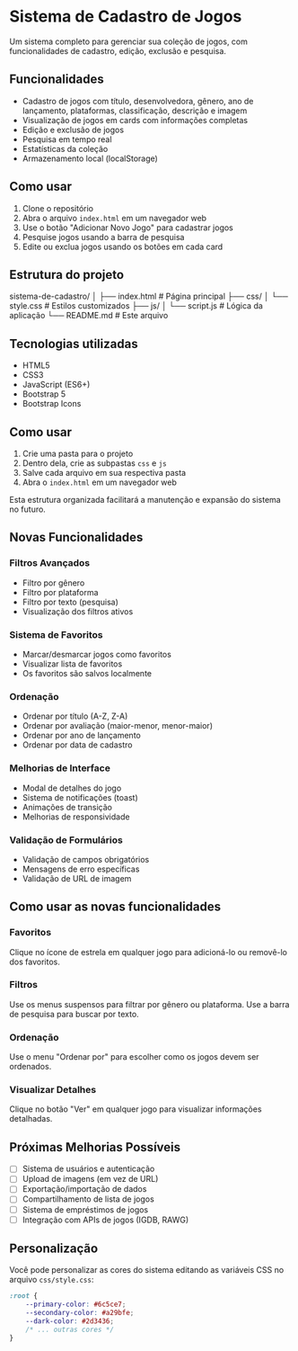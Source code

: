 # Sistema de Cadastro de Jogos

Um sistema completo para gerenciar sua coleção de jogos, com funcionalidades de cadastro, edição, exclusão e pesquisa.

## Funcionalidades

- Cadastro de jogos com título, desenvolvedora, gênero, ano de lançamento, plataformas, classificação, descrição e imagem
- Visualização de jogos em cards com informações completas
- Edição e exclusão de jogos
- Pesquisa em tempo real
- Estatísticas da coleção
- Armazenamento local (localStorage)

## Como usar

1. Clone o repositório
2. Abra o arquivo `index.html` em um navegador web
3. Use o botão "Adicionar Novo Jogo" para cadastrar jogos
4. Pesquise jogos usando a barra de pesquisa
5. Edite ou exclua jogos usando os botões em cada card

## Estrutura do projeto

sistema-de-cadastro/
│
├── index.html # Página principal
├── css/
│ └── style.css # Estilos customizados
├── js/
│ └── script.js # Lógica da aplicação
└── README.md # Este arquivo

## Tecnologias utilizadas

- HTML5
- CSS3
- JavaScript (ES6+)
- Bootstrap 5
- Bootstrap Icons

## Como usar

1. Crie uma pasta para o projeto
2. Dentro dela, crie as subpastas `css` e `js`
3. Salve cada arquivo em sua respectiva pasta
4. Abra o `index.html` em um navegador web

Esta estrutura organizada facilitará a manutenção e expansão do sistema no futuro.


## Novas Funcionalidades

### Filtros Avançados
- Filtro por gênero
- Filtro por plataforma
- Filtro por texto (pesquisa)
- Visualização dos filtros ativos

### Sistema de Favoritos
- Marcar/desmarcar jogos como favoritos
- Visualizar lista de favoritos
- Os favoritos são salvos localmente

### Ordenação
- Ordenar por título (A-Z, Z-A)
- Ordenar por avaliação (maior-menor, menor-maior)
- Ordenar por ano de lançamento
- Ordenar por data de cadastro

### Melhorias de Interface
- Modal de detalhes do jogo
- Sistema de notificações (toast)
- Animações de transição
- Melhorias de responsividade

### Validação de Formulários
- Validação de campos obrigatórios
- Mensagens de erro específicas
- Validação de URL de imagem

## Como usar as novas funcionalidades

### Favoritos
Clique no ícone de estrela em qualquer jogo para adicioná-lo ou removê-lo dos favoritos.

### Filtros
Use os menus suspensos para filtrar por gênero ou plataforma. Use a barra de pesquisa para buscar por texto.

### Ordenação
Use o menu "Ordenar por" para escolher como os jogos devem ser ordenados.

### Visualizar Detalhes
Clique no botão "Ver" em qualquer jogo para visualizar informações detalhadas.

## Próximas Melhorias Possíveis

- [ ] Sistema de usuários e autenticação
- [ ] Upload de imagens (em vez de URL)
- [ ] Exportação/importação de dados
- [ ] Compartilhamento de lista de jogos
- [ ] Sistema de empréstimos de jogos
- [ ] Integração com APIs de jogos (IGDB, RAWG)

## Personalização

Você pode personalizar as cores do sistema editando as variáveis CSS no arquivo `css/style.css`:

```css
:root {
    --primary-color: #6c5ce7;
    --secondary-color: #a29bfe;
    --dark-color: #2d3436;
    /* ... outras cores */
}

